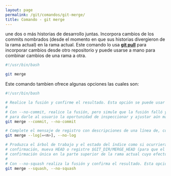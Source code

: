 ```yaml
---
layout: page
permalink: /git/comandos/git-merge/
title: Comando - git merge
---
```


une dos o más historias de desarrollo juntas. Incorpora cambios de los commits nombrados (desde el momento en que sus historias divergieron de la rama actual) en la rama actual. Este comando lo usa **[git pull](../git-pull)** para incorporar cambios desde otro repositorio y puede usarse a mano para combinar cambios de una rama a otra.

``` bash
#!/usr/bin/bash

git merge 
```

Este comando tambien ofrece algunas opciones las cuales son:

``` bash
#!/usr/bin/bash

# Realice la fusión y confirme el resultado. Esta opción se puede usar para anular --no-commit.
#
# Con --no-commit, realice la fusión, pero simule que la fusión falló y no se autocompromete, 
# para darle al usuario la oportunidad de inspeccionar y ajustar aún más el resultado de la fusión antes de confirmar.
git merge --commit, --no-commit

# Complete el mensaje de registro con descripciones de una línea de, como máximo, <n> confirmaciones reales que se fusionan.
git merge --log[=<n>], --no-log

# Produzca el árbol de trabajo y el estado del índice como si ocurriera una fusión real (excepto la información de fusión), pero en realidad no realice una 
# confirmación, mueva HEAD o registre $GIT_DIR/MERGE_HEAD (para que el siguiente git commitcomando cree una confirmación de fusión). Esto le permite crear una 
# confirmación única en la parte superior de la rama actual cuyo efecto es el mismo que fusionar otra rama (o más en el caso de un pulpo).
#
# Con --no-squash realiza la fusión y confirma el resultado. Esta opción se puede usar para anular --squash.
git merge --squash, --no-squash
```